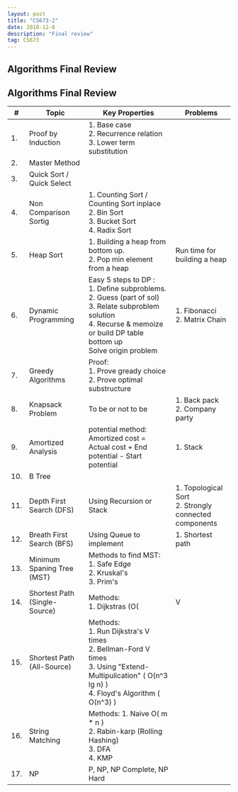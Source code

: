 ```yaml
---
layout: post
title: "CS673-2"
date: 2018-12-8 
description: "Final review"
tag: CS673
--- 
```


## Algorithms Final Review

## Algorithms Final Review

| # |Topic | Key Properties | Problems |
|-------|---------------|-----------|---|
|1.| Proof by Induction| 1. Base case  <br> 2. Recurrence relation <br> 3. Lower term substitution| |
|2.| Master Method | | |
|3.| Quick Sort / Quick Select | | |
| 4. | Non Comparison Sortig | 1. Counting Sort / Counting Sort inplace <br> 2. Bin Sort <br> 3. Bucket Sort <br> 4. Radix Sort| |
| 5. | Heap Sort| 1. Building a heap from bottom up. <br> 2. Pop min element from a heap | Run time for building a heap |
| 6. | Dynamic Programming | Easy 5 steps to DP : <br> 1. Define subproblems. <br> 2. Guess (part of sol) <br> 3. Relate subproblem solution <br> 4. Recurse & memoize or build DP table bottom up <br> Solve origin problem | 1. Fibonacci <br> 2. Matrix Chain <br> |
| 7. | Greedy Algorithms | Proof: <br> 1. Prove gready choice <br> 2. Prove optimal substructure| |
| 8. | Knapsack Problem | To be or not to be | 1. Back pack <br> 2. Company party |
| 9. | Amortized Analysis | potential method: Amortized cost = Actual cost + End potential - Start potential | 1. Stack |
| 10. | B Tree | | |
| 11. | Depth First Search (DFS) | Using Recursion or Stack | 1. Topological Sort <br> 2. Strongly connected components|
| 12. | Breath First Search (BFS) | Using Queue to implement | 1. Shortest path|
| 13. | Minimum Spaning Tree (MST) | Methods to find MST: <br> 1. Safe Edge <br> 2. Kruskal's <br> 3. Prim's <br> |  |
| 14. | Shortest Path (Single-Source) | Methods: <br> 1. Dijkstras (O(|V|lg|V| + |E|lg|V|) = O(|E|lg|V|)) <br> 2. Bellman-Ford (O(|V| * |E|))| |
| 15. | Shortest Path (All-Source) | Methods: <br> 1. Run Dijkstra's V times  <br> 2. Bellman-Ford V times <br> 3. Using "Extend-Multipulication" ( O(n^3 lg n) ) <br> 4. Floyd's Algorithm ( O(n^3) )| |
| 16. | String Matching| Methods: 1. Naive O( m * n ) <br> 2. Rabin-karp (Rolling Hashing) <br> 3. DFA <br> 4. KMP| |
| 17. | NP | P, NP, NP Complete, NP Hard | | 





